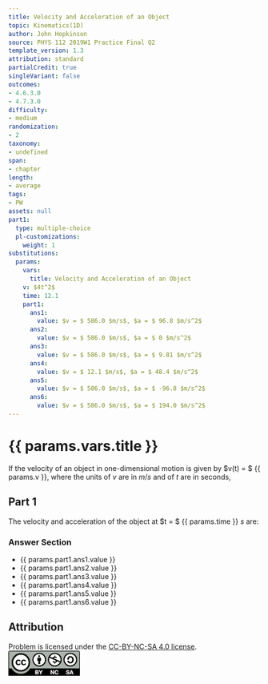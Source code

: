 ```yaml
---
title: Velocity and Acceleration of an Object
topic: Kinematics(1D)
author: John Hopkinson
source: PHYS 112 2019W1 Practice Final Q2
template_version: 1.3
attribution: standard
partialCredit: true
singleVariant: false
outcomes:
- 4.6.3.0
- 4.7.3.0
difficulty:
- medium
randomization:
- 2
taxonomy:
- undefined
span:
- chapter
length:
- average
tags:
- PW
assets: null
part1:
  type: multiple-choice
  pl-customizations:
    weight: 1
substitutions:
  params:
    vars:
      title: Velocity and Acceleration of an Object
    v: $4t^2$
    time: 12.1
    part1:
      ans1:
        value: $v = $ 586.0 $m/s$, $a = $ 96.8 $m/s^2$
      ans2:
        value: $v = $ 586.0 $m/s$, $a = $ 0 $m/s^2$
      ans3:
        value: $v = $ 586.0 $m/s$, $a = $ 9.81 $m/s^2$
      ans4:
        value: $v = $ 12.1 $m/s$, $a = $ 48.4 $m/s^2$
      ans5:
        value: $v = $ 586.0 $m/s$, $a = $ -96.8 $m/s^2$
      ans6:
        value: $v = $ 586.0 $m/s$, $a = $ 194.0 $m/s^2$
---
```

# {{ params.vars.title }}
If the velocity of an object in one-dimensional motion is given by $v(t) = $ {{ params.v }}, where the units of $v$ are in $m/s$ and of $t$ are in seconds,

## Part 1

The velocity and acceleration of the object at $t = $ {{ params.time }} $s$ are:

### Answer Section

- {{ params.part1.ans1.value }}
- {{ params.part1.ans2.value }}
- {{ params.part1.ans3.value }}
- {{ params.part1.ans4.value }}
- {{ params.part1.ans5.value }}
- {{ params.part1.ans6.value }}

## Attribution

Problem is licensed under the [CC-BY-NC-SA 4.0 license](https://creativecommons.org/licenses/by-nc-sa/4.0/).<br> ![The Creative Commons 4.0 license requiring attribution-BY, non-commercial-NC, and share-alike-SA license.](https://raw.githubusercontent.com/firasm/bits/master/by-nc-sa.png)